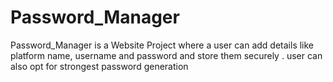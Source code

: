 # Password_Manager
Password_Manager is a Website Project where a user can add details like platform name, username and password and store them securely . user can also opt for strongest password generation 
